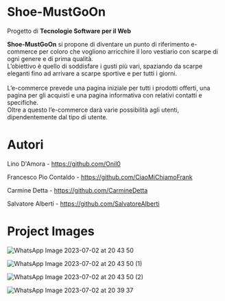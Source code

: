 # Shoe-MustGoOn
Progetto di **Tecnologie Software per il Web**

**Shoe-MustGoOn** si propone di diventare un punto di riferimento e-commerce per coloro che vogliono arricchire il loro vestiario con scarpe di ogni genere e di prima qualità.
<br>
L’obiettivo è quello di soddisfare i gusti più vari, spaziando da scarpe eleganti fino ad arrivare a scarpe sportive e per tutti i giorni.
<br>
<br>
L’e-commerce prevede una pagina iniziale per tutti i prodotti offerti, una pagina per gli acquisti e una pagina informativa con relativi contatti e specifiche.
<br>
Oltre a questo l’e-commerce darà varie possibilità agli utenti, dipendentemente dal tipo di utente.


# Autori

Lino D'Amora - https://github.com/Onil0

Francesco Pio Contaldo - https://github.com/CiaoMiChiamoFrank

Carmine Detta - https://github.com/CarmineDetta

Salvatore Alberti - https://github.com/SalvatoreAlberti

# Project Images

![WhatsApp Image 2023-07-02 at 20 43 50](https://github.com/CarmineDetta/Progetto-TSW/assets/131976677/234bdc36-bcbc-40c5-ba71-d3bc9484c849)

![WhatsApp Image 2023-07-02 at 20 43 50 (1)](https://github.com/CarmineDetta/Progetto-TSW/assets/131976677/fdd3bc78-7fac-43c0-99f3-acc3099b28a7)

![WhatsApp Image 2023-07-02 at 20 43 50 (2)](https://github.com/CarmineDetta/Progetto-TSW/assets/131976677/5b60b9be-729e-4ae4-804c-1071d8ebbd54)

![WhatsApp Image 2023-07-02 at 20 39 37](https://github.com/CarmineDetta/Progetto-TSW/assets/131976677/aa8735ce-8773-4566-8cdd-5b8aaee3bbae)


<Faso was here>






